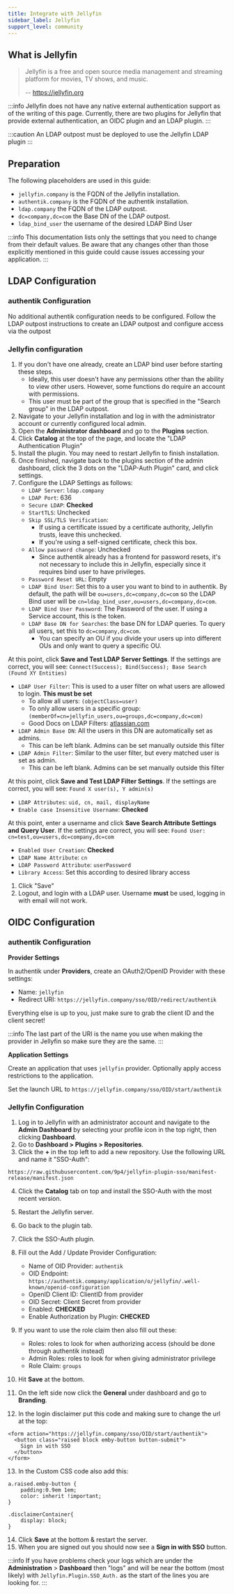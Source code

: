 ```yaml
---
title: Integrate with Jellyfin
sidebar_label: Jellyfin
support_level: community
---
```


## What is Jellyfin

> Jellyfin is a free and open source media management and streaming platform for movies, TV shows, and music.
>
> -- https://jellyfin.org

:::info
Jellyfin does not have any native external authentication support as of the writing of this page. Currently, there are two plugins for Jellyfin that provide external authentication, an OIDC plugin and an LDAP plugin.
:::

:::caution
An LDAP outpost must be deployed to use the Jellyfin LDAP plugin
:::

## Preparation

The following placeholders are used in this guide:

- `jellyfin.company` is the FQDN of the Jellyfin installation.
- `authentik.company` is the FQDN of the authentik installation.
- `ldap.company` the FQDN of the LDAP outpost.
- `dc=company,dc=com` the Base DN of the LDAP outpost.
- `ldap_bind_user` the username of the desired LDAP Bind User

:::info
This documentation lists only the settings that you need to change from their default values. Be aware that any changes other than those explicitly mentioned in this guide could cause issues accessing your application.
:::

## LDAP Configuration

### authentik Configuration

No additional authentik configuration needs to be configured. Follow the LDAP outpost instructions to create an LDAP outpost and configure access via the outpost

### Jellyfin configuration

1. If you don't have one already, create an LDAP bind user before starting these steps.
    - Ideally, this user doesn't have any permissions other than the ability to view other users. However, some functions do require an account with permissions.
    - This user must be part of the group that is specified in the "Search group" in the LDAP outpost.
2. Navigate to your Jellyfin installation and log in with the administrator account or currently configured local admin.
3. Open the **Administrator dashboard** and go to the **Plugins** section.
4. Click **Catalog** at the top of the page, and locate the "LDAP Authentication Plugin"
5. Install the plugin. You may need to restart Jellyfin to finish installation.
6. Once finished, navigate back to the plugins section of the admin dashboard, click the 3 dots on the "LDAP-Auth Plugin" card, and click settings.
7. Configure the LDAP Settings as follows:
    - `LDAP Server`: `ldap.company`
    - `LDAP Port`: 636
    - `Secure LDAP`: **Checked**
    - `StartTLS`: Unchecked
    - `Skip SSL/TLS Verification`:
        - If using a certificate issued by a certificate authority, Jellyfin trusts, leave this unchecked.
        - If you're using a self-signed certificate, check this box.
    - `Allow password change`: Unchecked
        - Since authentik already has a frontend for password resets, it's not necessary to include this in Jellyfin, especially since it requires bind user to have privileges.
    - `Password Reset URL`: Empty
    - `LDAP Bind User`: Set this to a user you want to bind to in authentik. By default, the path will be `ou=users,dc=company,dc=com` so the LDAP Bind user will be `cn=ldap_bind_user,ou=users,dc=company,dc=com`.
    - `LDAP Bind User Password`: The Password of the user. If using a Service account, this is the token.
    - `LDAP Base DN for Searches`: the base DN for LDAP queries. To query all users, set this to `dc=company,dc=com`.
        - You can specify an OU if you divide your users up into different OUs and only want to query a specific OU.

At this point, click **Save and Test LDAP Server Settings**. If the settings are correct, you will see:
`Connect(Success); Bind(Success); Base Search (Found XY Entities)`

- `LDAP User Filter`: This is used to a user filter on what users are allowed to login. **This must be set**
    - To allow all users: `(objectClass=user)`
    - To only allow users in a specific group: `(memberOf=cn=jellyfin_users,ou=groups,dc=company,dc=com)`
    - Good Docs on LDAP Filters: [atlassian.com](https://confluence.atlassian.com/kb/how-to-write-ldap-search-filters-792496933.html)
- `LDAP Admin Base DN`: All the users in this DN are automatically set as admins.
    - This can be left blank. Admins can be set manually outside this filter
- `LDAP Admin Filter`: Similar to the user filter, but every matched user is set as admin.
    - This can be left blank. Admins can be set manually outside this filter

At this point, click **Save and Test LDAP Filter Settings**. If the settings are correct, you will see:
`Found X user(s), Y admin(s)`

- `LDAP Attributes`: `uid, cn, mail, displayName`
- `Enable case Insensitive Username`: **Checked**

At this point, enter a username and click **Save Search Attribute Settings and Query User**. If the settings are correct, you will see:
`Found User: cn=test,ou=users,dc=company,dc=com`

- `Enabled User Creation`: **Checked**
- `LDAP Name Attribute`: `cn`
- `LDAP Password Attribute`: `userPassword`
- `Library Access`: Set this according to desired library access

1. Click "Save"
2. Logout, and login with a LDAP user. Username **must** be used, logging in with email will not work.

## OIDC Configuration

### authentik Configuration

**Provider Settings**

In authentik under **Providers**, create an OAuth2/OpenID Provider with these settings:

- Name: `jellyfin`
- Redirect URI: `https://jellyfin.company/sso/OID/redirect/authentik`

Everything else is up to you, just make sure to grab the client ID and the client secret!

:::info
The last part of the URI is the name you use when making the provider in Jellyfin so make sure they are the same.
:::

**Application Settings**

Create an application that uses `jellyfin` provider. Optionally apply access restrictions to the application.

Set the launch URL to `https://jellyfin.company/sso/OID/start/authentik`

### Jellyfin Configuration

1. Log in to Jellyfin with an administrator account and navigate to the **Admin Dashboard** by selecting your profile icon in the top right, then clicking **Dashboard**.
2. Go to **Dashboard > Plugins > Repositories**.
3. Click the **+** in the top left to add a new repository. Use the following URL and name it "SSO-Auth":

```
https://raw.githubusercontent.com/9p4/jellyfin-plugin-sso/manifest-release/manifest.json
```

4. Click the **Catalog** tab on top and install the SSO-Auth with the most recent version.
5. Restart the Jellyfin server.
6. Go back to the plugin tab.
7. Click the SSO-Auth plugin.
8. Fill out the Add / Update Provider Configuration:
    - Name of OID Provider: `authentik`
    - OID Endpoint: `https://authentik.company/application/o/jellyfin/.well-known/openid-configuration`
    - OpenID Client ID: ClientID from provider
    - OID Secret: Client Secret from provider
    - Enabled: **CHECKED**
    - Enable Authorization by Plugin: **CHECKED**

9. If you want to use the role claim then also fill out these:
    - Roles: roles to look for when authorizing access (should be done through authentik instead)
    - Admin Roles: roles to look for when giving administrator privilege
    - Role Claim: `groups`

10. Hit **Save** at the bottom.
11. On the left side now click the **General** under dashboard and go to **Branding**.
12. In the login disclaimer put this code and making sure to change the url at the top:

```
<form action="https://jellyfin.company/sso/OID/start/authentik">
  <button class="raised block emby-button button-submit">
    Sign in with SSO
  </button>
</form>
```

13. In the Custom CSS code also add this:

```
a.raised.emby-button {
    padding:0.9em 1em;
    color: inherit !important;
}

.disclaimerContainer{
    display: block;
}
```

14. Click **Save** at the bottom & restart the server.
15. When you are signed out you should now see a **Sign in with SSO** button.

:::info
If you have problems check your logs which are under the **Administration** > **Dashboard** then "logs" and will be near the bottom (most likely) with `Jellyfin.Plugin.SSO_Auth.` as the start of the lines you are looking for.
:::
